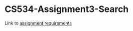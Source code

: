 # CS534-Assignment3-Search

Link to [assignment requirements](https://docs.google.com/document/d/1tROPYZPKQRXq47W_giNDDWmJfA_TDXsPLcCfxoG8S_4/edit)
